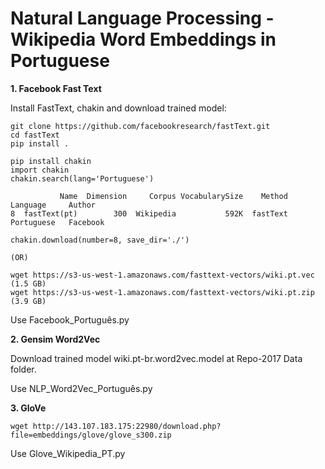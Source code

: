 # Natural Language Processing - Wikipedia Word Embeddings in Portuguese  

<b> 1. Facebook Fast Text </b>  

Install FastText, chakin and download trained model:  

```
git clone https://github.com/facebookresearch/fastText.git
cd fastText
pip install .

pip install chakin
import chakin
chakin.search(lang='Portuguese')

           Name  Dimension     Corpus VocabularySize    Method    Language     Author  
8  fastText(pt)        300  Wikipedia           592K  fastText  Portuguese   Facebook 

chakin.download(number=8, save_dir='./')

(OR)

wget https://s3-us-west-1.amazonaws.com/fasttext-vectors/wiki.pt.vec (1.5 GB)
wget https://s3-us-west-1.amazonaws.com/fasttext-vectors/wiki.pt.zip (3.9 GB)

```  
Use Facebook_Português.py  

  

<b> 2. Gensim Word2Vec </b>  

Download trained model wiki.pt-br.word2vec.model at Repo-2017 Data folder.  

Use NLP_Word2Vec_Português.py

<b> 3. GloVe </b> 

```
wget http://143.107.183.175:22980/download.php?file=embeddings/glove/glove_s300.zip  
```  

Use Glove_Wikipedia_PT.py
